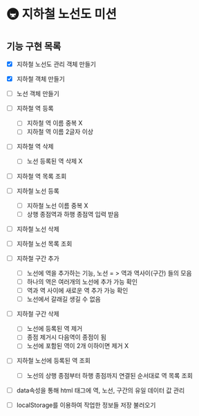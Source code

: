 # 🚇 지하철 노선도 미션

## 기능 구현 목록

- [X] 지하철 노선도 관리 객체 만들기
- [X] 지하철 객체 만들기
- [ ] 노선 객체 만들기

- [ ] 지하철 역 등록
  - [ ] 지하철 역 이름 중복 X
  - [ ] 지하철 역 이름 2글자 이상
- [ ] 지하철 역 삭제
  - [ ] 노선 등록된 역 삭제 X
- [ ] 지하철 역 목록 조회

- [ ] 지하철 노선 등록
  - [ ] 지하철 노선 이름 중복 X
  - [ ] 상행 종점역과 하행 종점역 입력 받음
- [ ] 지하철 노선 삭제
- [ ] 지하철 노선 목록 조회

- [ ] 지하철 구간 추가
  - [ ] 노선에 역을 추가하는 기능, 노선 = > 역과 역사이(구간) 들의 모음 
  - [ ] 하나의 역은 여러개의 노선에 추가 가능 확인
  - [ ] 역과 역 사이에 새로운 역 추가 가능 확인
  - [ ] 노선에서 갈래길 생길 수 없음

- [ ] 지하철 구간 삭제
  - [ ] 노선에 등록된 역 제거
  - [ ] 종점 제거시 다음역이 종점이 됨
  - [ ] 노선에 포함된 역이 2개 이하이면 제거 X

- [ ] 지하철 노선에 등록된 역 조회
  - [ ] 노선의 상행 종점부터 하행 종점까지 연결된 순서대로 역 목록 조회

- [ ] data속성을 통해 html 태그에 역, 노선, 구간의 유일 데이터 값 관리
- [ ] localStorage를 이용하여 작업한 정보들 저장 불러오기
